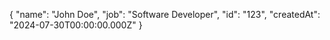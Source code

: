 {
"name": "John Doe",
"job": "Software Developer",
"id": "123",
"createdAt": "2024-07-30T00:00:00.000Z"
}
